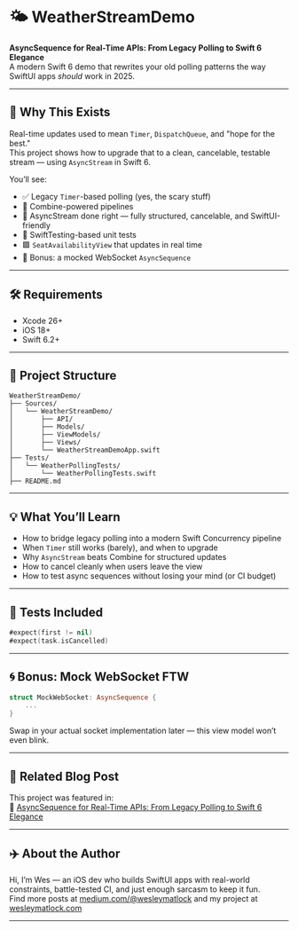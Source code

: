# 🌤 WeatherStreamDemo

**AsyncSequence for Real-Time APIs: From Legacy Polling to Swift 6 Elegance**  
A modern Swift 6 demo that rewrites your old polling patterns the way SwiftUI apps *should* work in 2025.

---

## 🚀 Why This Exists

Real-time updates used to mean `Timer`, `DispatchQueue`, and "hope for the best."  
This project shows how to upgrade that to a clean, cancelable, testable stream — using `AsyncStream` in Swift 6.

You’ll see:
- ✅ Legacy `Timer`-based polling (yes, the scary stuff)
- 🔗 Combine-powered pipelines
- 🌊 AsyncStream done right — fully structured, cancelable, and SwiftUI-friendly
- 🧪 SwiftTesting-based unit tests
- 🟩 `SeatAvailabilityView` that updates in real time
- 🔌 Bonus: a mocked WebSocket `AsyncSequence`

---

## 🛠 Requirements

- Xcode 26+
- iOS 18+
- Swift 6.2+

---

## 📂 Project Structure

```
WeatherStreamDemo/
├── Sources/
│   └── WeatherStreamDemo/
│       ├── API/
│       ├── Models/
│       ├── ViewModels/
│       ├── Views/
│       └── WeatherStreamDemoApp.swift
├── Tests/
│   └── WeatherPollingTests/
│       └── WeatherPollingTests.swift
├── README.md
```

---

## 💡 What You’ll Learn

- How to bridge legacy polling into a modern Swift Concurrency pipeline
- When `Timer` still works (barely), and when to upgrade
- Why `AsyncStream` beats Combine for structured updates
- How to cancel cleanly when users leave the view
- How to test async sequences without losing your mind (or CI budget)

---

## 🧪 Tests Included

```swift
#expect(first != nil)
#expect(task.isCancelled)
```
---

## 🌀 Bonus: Mock WebSocket FTW

```swift
struct MockWebSocket: AsyncSequence {
    ...
}
```

Swap in your actual socket implementation later — this view model won’t even blink.

---

## 📖 Related Blog Post

This project was featured in:  
📓 [AsyncSequence for Real-Time APIs: From Legacy Polling to Swift 6 Elegance](https://medium.com/@wesleymatlock/asyncsequence-for-real-time-apis-from-legacy-polling-to-swift-6-elegance-abc123)

---

## ✈️ About the Author

Hi, I’m Wes — an iOS dev who builds SwiftUI apps with real-world constraints, battle-tested CI, and just enough sarcasm to keep it fun.  
Find more posts at [medium.com/@wesleymatlock](https://medium.com/@wesleymatlock) and my project at [wesleymatlock.com](https://wesleymatlock.com)

---
